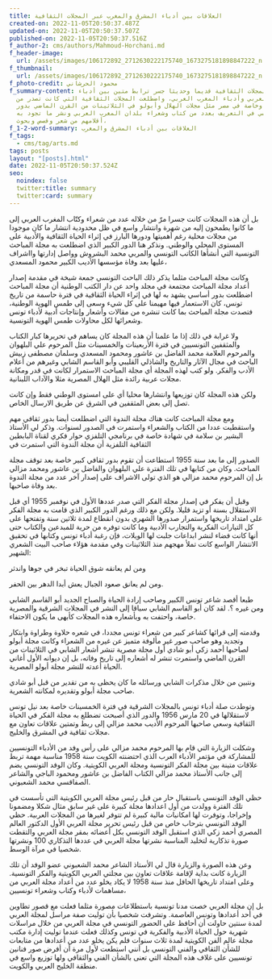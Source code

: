 ```yaml
---
title: العلاقات بين أدباء المشرق والمغرب عبر المجلات الثقافية
created-on: 2022-11-05T20:50:37.487Z
updated-on: 2022-11-05T20:50:37.507Z
published-on: 2022-11-05T20:50:37.516Z
f_author-2: cms/authors/Mahmoud-Horchani.md
f_header-image:
  url: /assets/images/106172892_2712630222175740_1673275181898847222_n.jpeg
f_thumbnail:
  url: /assets/images/106172892_2712630222175740_1673275181898847222_n.jpeg
f_photo-credit: محمود الحرشاني
f_summary-content: مثلت المجلات الثقافية قديما وحديثا جسر ترابط متين بين أدباء
  المشرق العربي وأدباء المغرب العربي، واضطلعت المجلات الثقافية التي كانت تصدر من
  المشرق وخاصة في مصر مثل مجلات الهلال وأبولو في الثلاثينات من القرن الماضي بدور
  أساسي في التعريف بعدد من كتاب وشعراء بلدان المغرب العربي ونشر ما تجود به
  أقلامهم من شعر وقصص وبحوث،
f_1-2-word-summary: العلاقات بين أدباء المشرق والمغرب
f_tags:
  - cms/tag/arts.md
tags: posts
layout: "[posts].html"
date: 2022-11-05T20:50:37.524Z
seo:
  noindex: false
  twitter:title: summary
  twitter:card: summary
---
```

 بل أن هذه المجلات كانت جسرا مرّ من خلاله عدد من شعراء وكتّاب المغرب العربي إلى ما كانوا يطمحون إليه من شهرة وانتشار واسع في ظل محدودية انتشار ما كان موجودا من مجلات محلية رغم أهميتها ودورها البارز في إثراء الحياة الثقافية والأدبية على المستوى المحلي والوطني. ونذكر هنا الدور الكبير الذي اضطلعت به مجلة المباحث التونسية التي أنشأها الكاتب التونسي والمربي محمد البشروش وواصل إدارتها وااشراف عليها بعد وفاة مؤسسها الأديب الكبير محمود المسعدي،

 وكانت مجلة المباحث مثلما يذكر ذلك الباحث التونسي جمعة شيخة في مقدمة إصدار أعداد مجلة المباحث مجتمعة في مجلد واحد عن دار الكتب الوطنية أن مجلة المباحث اضطلعت بدور أساسي يشهد به لها في إثراء الحياة الثقافية في فترة حاسمة من تاريخ تونس، كان الاستعمار فيها مهيمنا على كل شيء وسعى إلى طمس الهوية الوطنية، فتصدت مجلة المباحث بما كانت تنشره من مقالات وأشعار وإنتاجات أدبية لأدباء تونس وشعرائها لكل محاولات طمس الهوية التونسية.

 ولا غرابة في ذلك إذا ما علمنا أن هذه المجلة كان يساهم في تحريرها كبار الكتاب والمثقفين التونسيين في فترة الأربعينات والخمسينات مثل المرحوم علي البلهوان والمرحوم العلامة محمد الفاضل بن عاشور ومحمود المسعدي وسلمان مصطفى زبيش الباحث في مجال الآثار والتاريخ والشاذلي القليبي وأبو القاسم الشابي وغيرهم من أعلام الأدب والفكر. ولو كتب لهذه المجلة أي مجلة المباحث الاستمرار لكانت في قدر ومكانة مجلات عربية رائدة مثل الهلال المصرية مثلا والآداب اللبنانية.

ولكن هذه المجلة كان توزيعها وانتشارها محليا أي على امستوى الوطني فقط وإن كانت تصل إلى بعض المثقفين في الشرق عن طريق الارسال الخاص. 

ومع مجلة المباحث كانت هناك مجلة الندوة التي اضطلعت أيضا بدور ثقافي مهم واستقطبت عددا من الكتاب والشعراء واستمرت في الصدور لسنوات. وذكر لي الأستاذ البشير بن سلامة في شهادة خاصة في برنامجي التلفزي حوار فكري لقناة البابطين الثقافية التلفزية أن مجلة الندوة التي استمرت في 

الصدور إلى ما بعد سنة 1955 استطاعت أن تقوم بدور ثقافي كبير خاصة بعد توقف مجلة المباحث. وكان من كتابها في تلك الفترة علي البلهوان والفاضل بن عاشور ومحمد مزالي بل إن المرحوم محمد مزالي هو الذي تولى الاشراف على إصدار آخر عدد من مجلة الندوة بعد وفاة صاحبها. 

وقبل أن يفكر في إصدار مجلة الفكر التي صدر عددها الأول في نوفمبر 1955 أي قبل الاستقلال بسنة أو تزيد قليلا. ولكن مع ذلك ورغم الدور الكبير الذي قامت به مجلة الفكر على امتداد تاريخها واستمرار صدورها الشهري بدون انقطاع لمدة ثلاثين سنة وتفتحها على كل التيارات الفكرية والتجارب الأدبية وما كانت توفره من حرية للمبدعين والكتاب حتى أنها كانت فضاء لنشر ابداعات جلبت لها الويلات، فإن رغبة أدباء تونس وكتابها في تحقيق الانتشار الواسع كانت تملأ مهجهم منذ الثلاثينات وفي مقدمة هؤلاء صاحب البيت الشعري الشهير: 

ومن لم يعانقه شوق الحياة تبخر في جوها واندثر

ومن لم يعانق صعود الجبال يعش أبدا الدهر بين الحفر.

طبعا أقصد شاعر تونس الكبير وصاحب إرادة الحياة والصباح الجديد أبو القاسم الشابي ومن غيره ؟. لقد كان أبو القاسم الشابي سباقا إلى النشر في المجلات الشرقية والمصرية خاصة، واحتفت به وبأشعاره هذه المجلات كأبهى ما يكون الاحتفاء. 

وقدمته إلى قرائها كشاعر كبير من شعراء تونس مجددا، في شعره حلاوة وطراوة وابتكار وتجديد وهو صاحب صور غير مألوفة متميز عن غيره من الشعراء وكانت مجلة أبولو لصاحبها أحمد زكي أبو شادي أول مجلة مصرية تنشر أشعار الشابي في الثلاثينات من القرن الماضي واستمرت تنشر له أشعاره إلى تاريخ وفاته، بل إن ديوانه الأول أغاني الحياة أعدته للنشر مجلة أبولو المصرية.

 ونتبين من خلال مذكرات الشابي ورسائله ما كان يحظى به من تقدير من قبل أبو شادي صاحب مجلة أبولو وتقديره لمكانته الشعرية.

وتوطدت صلة أدباء تونس بالمجلات الشرقية في فترة الخمسينات خاصة بعد نيل تونس لاستقلالها في 20 مارس 1956 والدور الذي أصبحت تضطلع به مجلة الفكر في الحياة الثقافية وسعي صاحبها المرحوم الأديب محمد مزالي إلى ربط وتمتين علاقات تعاون مع مجلات ثقافية في المشرق والخليج.

وشكلت الزيارة التي قام بها المرحوم محمد مزالي على رأس وفد من الأدباء التونسيين للمشاركة في مؤتمر الأدباء العرب الذي احتضنته الكويت سنة 1958 مناسبة مهمة تربط علاقات متينة بين مجلة الفكر التونسية ومجلة العربي الكويتية. وكان الوفد التونسي يضم إلى جانب الأستاذ محمد مزالي الكتاب الفاضل بن عاشور ومحمود الباجي والشاعر الصفاقسي محمد الشعبوني. 

حظي الوفد التونسي باستقبال حار من قبل رئيس مجلة العربي الكويتية التي تأسست في تلك الفترة وولدت من أول اعدادها مجلة كبيرة على غير سابق مثال شكلا ومضمونا وإخراجا، وتوفرت لها امكانيات مالية كبيرة لم تتوفر لغيرها من المجلات العربية. حظي الوفد التونسي بترحاب خاص من قبل رئيس تحرير مجلة العربي الأول الدكتور العالم المصري أحمد زكي الذي استقبل الوفد التونسي بكل أعضائه بمقر مجلة العربي والتقطت صورة تذكارية لتخليد المناسبة نشرتها مجلة العربي في عددها التذكاري 100 ونشرتها شخصيا في مرآة الوسط. 

وعن هذه الصورة والزيارة قال لي الأستاذ الشاعر محمد الشعبوني عضو الوفد أن تلك الزيارة كانت بداية لإقامة علاقات تعاون بين مجلتي العربي الكويتية والفكر التونسية. وعلى امتداد تاريخها الحافل منذ سنة 1958 لا يكاد يخلو عدد من أعداد مجلة العربي من مساهمات لأدباء وكتاب وشعراء تونسيين، 

بل إن مجلة العربي خصت مدنا تونسية باستطلاعات مصورة مثلما فعلت مع قصور تطاوين في أحد أعدادها وتونس العاصمة. وتشرفت شخصيا بأن توليت صفة مراسل لمجلة العربي لمدة سنتين حاولت أن أحافظ على الحضور التونسي في مجلة العربي من خلال مراسلات شهرية حول الحياة الأدبية والفكرية في تونس وكذلك فعلت عندما توليت إدارة مكتب مجلة عالم الفن الكويتية لمدة ثلاث سنوات فلم يكن يخلو عدد من أعدادها من متابعات للشأن الثقافي والفني التونسي بل أنني استطعت لأول مرة أن أفرض صور فنانين تونسيين على غلاف هذه المجلة التي تعنى بالشأن الفني والثقافي ولها توزيع واسع في منطقة الخليج العربي والكويت.